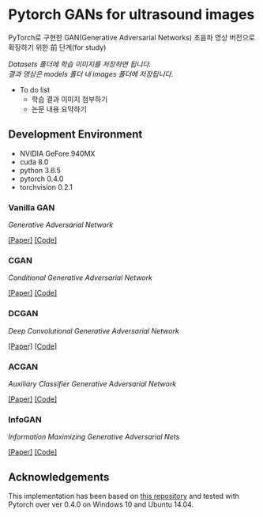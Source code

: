 # Pytorch GANs for ultrasound images
PyTorch로 구현한 GAN(Generative Adversarial Networks)
초음파 영상 버전으로 확장하기 위한 前 단계(for study)

_Datasets 폴더에 학습 이미지를 저장하면 됩니다._  
_결과 영상은 models 폴더 내 images 폴더에 저장됩니다._  

* To do list
  - 학습 결과 이미지 첨부하기
  - 논문 내용 요약하기


## Development Environment
* NVIDIA GeFore 940MX
* cuda 8.0
* python 3.6.5
* pytorch 0.4.0
* torchvision 0.2.1



### Vanilla GAN
_Generative Adversarial Network_

[[Paper]](https://arxiv.org/abs/1406.2661) [[Code]](models/GAN/network.py)


### CGAN
_Conditional Generative Adversarial Network_

[[Paper]](https://arxiv.org/abs/1411.1784) [[Code]](models/CGAN/network.py)


### DCGAN
_Deep Convolutional Generative Adversarial Network_

[[Paper]](https://arxiv.org/abs/1511.06434) [[Code]](models/DCGAN/network.py)


### ACGAN
_Auxiliary Classifier Generative Adversarial Network_

[[Paper]](https://arxiv.org/abs/1610.09585) [[Code]](models/ACGAN/network.py)


### InfoGAN
_Information Maximizing Generative Adversarial Nets_

[[Paper]](https://arxiv.org/abs/1606.03657) [[Code]](models/InfoGAN/network.py)


## Acknowledgements
This implementation has been based on [this repository](https://github.com/eriklindernoren/PyTorch-GAN) and tested with Pytorch over ver 0.4.0 on Windows 10 and Ubuntu 14.04.
